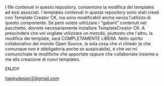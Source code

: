 I file contenuti in questo repository, consentono la modifica dei templates ad essi associati. I templates contenuti in questo repository sono stati creati con Template Creator CK, ma sono modificabili anche senza l'utilizzo di questo componente.
 Se però volete utilizzare i "gabarit" contenuti nel pacchetto, dovrete necesariamente installare TemplateCreator CK.
 A prescindere  che voi vogliate utilizzare un metodo, piuttosto che l'altro, la modifica dei template, sarà COMPLETAMENTE LIBERA. Nello spirito collaborativo del mondo Open Source, la sola cosa che vi chiedo (e che comunque non è obbligatoria anche se auspicabile), è che voi mi comunichiate le modifiche che apportate oppure che collaboriate insieme a me alla creazione di nuovi templates.
 
 ENJOY
 
 happydesign2@gmail.com
